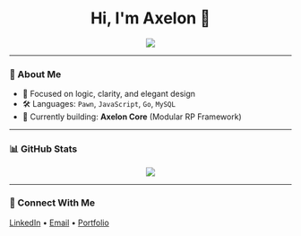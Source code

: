 <h1 align="center">Hi, I'm Axelon 👋</h1>

<p align="center">
  <img src="https://readme-typing-svg.herokuapp.com/?lines=Pawn+Scripter;Backend+Developer;Critical+Thinker;Always+Evolving..." />
</p>

---

### 🌟 About Me

- 🧠 Focused on logic, clarity, and elegant design  
- 🛠 Languages: `Pawn`, `JavaScript`, `Go`, `MySQL`
- 🧩 Currently building: **Axelon Core** (Modular RP Framework)

---

### 📊 GitHub Stats

<p align="center">
  <img src="https://github-readme-stats.vercel.app/api?username=yourusername&show_icons=true&theme=tokyonight" />
</p>

---

### 🔗 Connect With Me

<p>
  <a href="https://linkedin.com/in/yourusername" target="_blank">LinkedIn</a> •
  <a href="mailto:youremail@example.com">Email</a> •
  <a href="https://yourportfolio.com">Portfolio</a>
</p>
